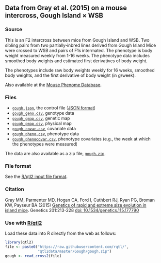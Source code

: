 ## Data from Gray et al. (2015) on a mouse intercross, Gough Island &times; WSB

### Source

This is an F2 intercross between mice from Gough Island and WSB.
Two sibling pairs from two partially-inbred lines derived from Gough
Island Mice were crossed to WSB and pairs of F1s intermated.
The phenotype is body weight measured weekly from 1-16 weeks.
The phenotype data includes smoothed body weights and estimated first
derivatives of body weight.

The phenotypes include raw body weights weekly for 16 weeks, smoothed
body weights, and the first derivative of body weight (in g/week).

Also available at the
[Mouse Phenome Database](https://phenome.jax.org/projects/Payseur1).

### Files

- [`gough.json`](gough.json), the control file ([JSON format](http://www.json.org/))
- [`gough_geno.csv`](gough_geno.csv), genotype data
- [`gough_gmap.csv`](gough_gmap.csv), genetic map
- [`gough_pmap.csv`](gough_pmap.csv), physical map
- [`gough_covar.csv`](gough_covar.csv), covariate data
- [`gough_pheno.csv`](gough_pheno.csv), phenotype data
- [`gough_phenocovar.csv`](gough_phenocovar.csv), phenotype covariates
  (e.g., the week at which the phenotypes were measured)

The data are also available as a zip file, [`gough.zip`](gough.zip).

### File format

See the [R/qtl2 input file format](https://kbroman.org/qtl2/assets/vignettes/input_files.html).

### Citation

Gray MM, Parmenter MD, Hogan CA, Ford I, Cuthbert RJ, Ryan PG, Broman
KW, Payseur BA (2015)
[Genetics of rapid and extreme size evolution in island mice](https://www.ncbi.nlm.nih.gov/pubmed/26199233).
Genetics 201:213-228
[doi: 10.1534/genetics.115.177790](https://doi.org/10.1534/genetics.115.177790)

### Use with [R/qtl2](https://kbroman.org/qtl2)

Load these data into R directly from the web as follows:

```r
library(qtl2)
file <- paste0("https://raw.githubusercontent.com/rqtl/",
               "qtl2data/master/Gough/gough.zip")
gough <- read_cross2(file)
```
